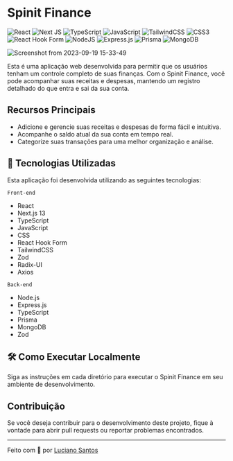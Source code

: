 # Spinit Finance

![React](https://img.shields.io/badge/react-%2320232a.svg?style=for-the-badge&logo=react&logoColor=%2361DAFB)
![Next JS](https://img.shields.io/badge/Next-black?style=for-the-badge&logo=next.js&logoColor=white)
![TypeScript](https://img.shields.io/badge/typescript-%23007ACC.svg?style=for-the-badge&logo=typescript&logoColor=white)
![JavaScript](https://img.shields.io/badge/javascript-%23323330.svg?style=for-the-badge&logo=javascript&logoColor=%23F7DF1E)
![TailwindCSS](https://img.shields.io/badge/tailwindcss-%2338B2AC.svg?style=for-the-badge&logo=tailwind-css&logoColor=white)
![CSS3](https://img.shields.io/badge/css3-%231572B6.svg?style=for-the-badge&logo=css3&logoColor=white)
![React Hook Form](https://img.shields.io/badge/React%20Hook%20Form-%23EC5990.svg?style=for-the-badge&logo=reacthookform&logoColor=white)
![NodeJS](https://img.shields.io/badge/node.js-6DA55F?style=for-the-badge&logo=node.js&logoColor=white)
![Express.js](https://img.shields.io/badge/express.js-%23404d59.svg?style=for-the-badge&logo=express&logoColor=%2361DAFB)
![Prisma](https://img.shields.io/badge/Prisma-3982CE?style=for-the-badge&logo=Prisma&logoColor=white)
![MongoDB](https://img.shields.io/badge/MongoDB-%234ea94b.svg?style=for-the-badge&logo=mongodb&logoColor=white)



![Screenshot from 2023-09-19 15-33-49](https://res.cloudinary.com/dirjfon9r/image/upload/v1695755988/Screenshot-from-2023-09-19-15-33-49_svlios.png)


Esta é uma aplicação web desenvolvida para permitir que os usuários tenham um controle completo de suas finanças. Com o Spinit Finance, você pode acompanhar suas receitas e despesas, mantendo um registro detalhado do que entra e sai da sua conta.

## Recursos Principais

- Adicione e gerencie suas receitas e despesas de forma fácil e intuitiva.
- Acompanhe o saldo atual da sua conta em tempo real.
- Categorize suas transações para uma melhor organização e análise.

## 🚀 Tecnologias Utilizadas

Esta aplicação foi desenvolvida utilizando as seguintes tecnologias:

`Front-end`

- React
- Next.js 13
- TypeScript
- JavaScript
- CSS
- React Hook Form
- TailwindCSS
- Zod
- Radix-UI
- Axios

`Back-end`

- Node.js
- Express.js
- TypeScript
- Prisma
- MongoDB
- Zod

## 🛠️ Como Executar Localmente

Siga as instruções em cada diretório para executar o Spinit Finance em seu ambiente de desenvolvimento.

## Contribuição

Se você deseja contribuir para o desenvolvimento deste projeto, fique à vontade para abrir pull requests ou reportar problemas encontrados.

---

Feito com 💜 por [Luciano Santos](https://lucianosants.dev)
